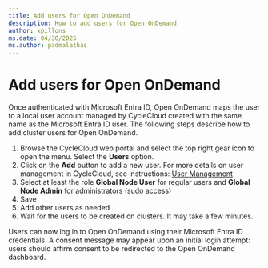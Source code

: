 ```yaml
---
title: Add users for Open OnDemand
description: How to add users for Open OnDemand
author: xpillons
ms.date: 04/30/2025
ms.author: padmalathas
---
```


# Add users for Open OnDemand
Once authenticated with Microsoft Entra ID, Open OnDemand maps the user to a local user account managed by CycleCloud created with the same name as the Microsoft Entra ID user. The following steps describe how to add cluster users for Open OnDemand.
1. Browse the CycleCloud web portal and select the top right gear icon to open the menu. Select the **Users** option.
1. Click on the **Add** button to add a new user. For more details on user management in CycleCloud, see instructions: [User Management](../../concepts/user-management.md)
1. Select at least the role **Global Node User** for regular users and **Global Node Admin** for administrators (sudo access)
1. Save
1. Add other users as needed
1. Wait for the users to be created on clusters. It may take a few minutes.

Users can now log in to Open OnDemand using their Microsoft Entra ID credentials. A consent message may appear upon an initial login attempt: users should affirm consent to be redirected to the Open OnDemand dashboard.
